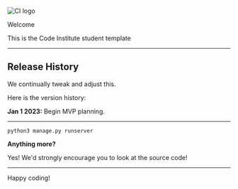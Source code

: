 ![CI logo](https://codeinstitute.s3.amazonaws.com/fullstack/ci_logo_small.png)

Welcome 

This is the Code Institute student template 

------

## Release History

We continually tweak and adjust this.

Here is the version history:

**Jan 1 2023:** Begin MVP planning.

------


```
python3 manage.py runserver
```

**Anything more?**

Yes! We'd strongly encourage you to look at the source code!

---

Happy coding!
